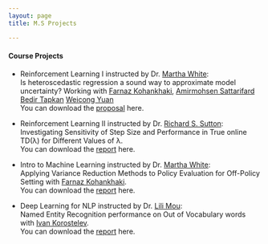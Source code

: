 ```yaml
---
layout: page
title: M.S Projects

---
```


#### Course Projects
* Reinforcement Learning I instructed by Dr. [Martha White](https://webdocs.cs.ualberta.ca/~whitem/):    
  Is heteroscedastic regression a sound way to approximate model uncertainty? Working with 
  [Farnaz Kohankhaki](https://github.com/farnazkohankhaki), 
  [Amirmohsen Sattarifard](https://www.linkedin.com/in/amirmohsen-sattarifard-1b9515a4?originalSubdomain=ca)
  [Bedir Tapkan](https://github.com/BedirT)
  [Weicong Yuan](https://www.linkedin.com/in/weicong-yuan-43315419b?originalSubdomain=ca)
  \
  You can download the [proposal](https://github.com/kiarashk76/kiarashk76.github.io/blob/master/RL1_Proposal.pdf) here.
  
* Reinforcement Learning II instructed by Dr. [Richard S. Sutton](http://incompleteideas.net/):    
  Investigating Sensitivity of Step Size and Performance in True online TD(λ) for Different Values of λ.\
  You can download the [report](https://github.com/kiarashk76/kiarashk76.github.io/blob/master/RL2.pdf) here.
  
* Intro to Machine Learning instructed by Dr. [Martha White](https://webdocs.cs.ualberta.ca/~whitem/):  
  Applying Variance Reduction Methods to Policy Evaluation for Off-Policy Setting with [Farnaz Kohankhaki](https://github.com/farnazkohankhaki).\
  You can download the [report](https://github.com/kiarashk76/kiarashk76.github.io/blob/master/ML.pdf) here.
  
* Deep Learning for NLP instructed by Dr. [Lili Mou](https://lili-mou.github.io/):  
  Named Entity Recognition performance on Out of Vocabulary words with [Ivan Korostelev](https://github.com/ivan23kor).\
  You can download the [report](https://github.com/kiarashk76/kiarashk76.github.io/blob/master/DL4NLP.pdf) here.
  

  
